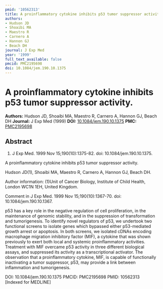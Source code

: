 ```yaml
---
pmid: '10562313'
title: A proinflammatory cytokine inhibits p53 tumor suppressor activity.
authors:
- Hudson JD
- Shoaibi MA
- Maestro R
- Carnero A
- Hannon GJ
- Beach DH
journal: J Exp Med
year: '1999'
full_text_available: false
pmcid: PMC2195698
doi: 10.1084/jem.190.10.1375
---
```


# A proinflammatory cytokine inhibits p53 tumor suppressor activity.
**Authors:** Hudson JD, Shoaibi MA, Maestro R, Carnero A, Hannon GJ, Beach DH
**Journal:** J Exp Med (1999)
**DOI:** [10.1084/jem.190.10.1375](https://doi.org/10.1084/jem.190.10.1375)
**PMC:** [PMC2195698](https://www.ncbi.nlm.nih.gov/pmc/articles/PMC2195698/)

## Abstract

1. J Exp Med. 1999 Nov 15;190(10):1375-82. doi: 10.1084/jem.190.10.1375.

A proinflammatory cytokine inhibits p53 tumor suppressor activity.

Hudson JD(1), Shoaibi MA, Maestro R, Carnero A, Hannon GJ, Beach DH.

Author information:
(1)Unit of Cancer Biology, Institute of Child Health, London WC1N 1EH, United 
Kingdom.

Comment in
    J Exp Med. 1999 Nov 15;190(10):1367-70. doi: 10.1084/jem.190.10.1367.

p53 has a key role in the negative regulation of cell proliferation, in the 
maintenance of genomic stability, and in the suppression of transformation and 
tumorigenesis. To identify novel regulators of p53, we undertook two functional 
screens to isolate genes which bypassed either p53-mediated growth arrest or 
apoptosis. In both screens, we isolated cDNAs encoding macrophage migration 
inhibitory factor (MIF), a cytokine that was shown previously to exert both 
local and systemic proinflammatory activities. Treatment with MIF overcame p53 
activity in three different biological assays, and suppressed its activity as a 
transcriptional activator. The observation that a proinflammatory cytokine, MIF, 
is capable of functionally inactivating a tumor suppressor, p53, may provide a 
link between inflammation and tumorigenesis.

DOI: 10.1084/jem.190.10.1375
PMCID: PMC2195698
PMID: 10562313 [Indexed for MEDLINE]
